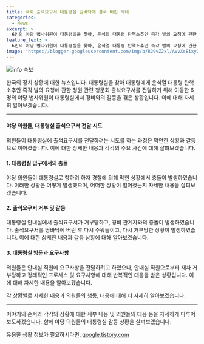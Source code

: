 ```yaml
---
title: 국회 출석요구서 대통령실 길바닥에 결국 버린 사태
categories:
  - News
excerpt: >
  6인의 야당 법사위원이 대통령실을 찾아, 윤석열 대통령 탄핵소추안 즉각 발의 요청에 관한 청원 관련 청문회 출석요구서를 전달하려 했으나 경찰에 의해 가로막혔다. 대통령실은 출석요구서를 수령을 거부하고, 안내실에서 문전박대한 끝에 결국 수령을 거부하고 출석요구서를 땅바닥에 버리기까지 했다. 대통령실은 이런 만행을 즉각 중지하도록 촉구받았다.
feature_text: >
  6인의 야당 법사위원이 대통령실을 찾아, 윤석열 대통령 탄핵소추안 즉각 발의 요청에 관한 청원 관련 청문회 출석요구서를 전달하려 했으나 경찰에 의해 가로막혔다. 대통령실은 출석요구서를 수령을 거부하고, 안내실에서 문전박대한 끝에 결국 수령을 거부하고 출석요구서를 땅바닥에 버리기까지 했다. 대통령실은 이런 만행을 즉각 중지하도록 촉구받았다.
image: 'https://blogger.googleusercontent.com/img/b/R29vZ2xl/AVvXsEixyZcFfHzMRdzZMjFBmAUKJYCLCGyLL1o632UiGVXcaFdKo_bkvkuCioo0uUKlGfBVcT3P84aROyZIXSBEx3Aw5nCQ3pTgDom1WDC4m8eifvWiAmWEEVb4x6G_l8C0QH225ldMjyaFvpxGEBGNO37VmDTDMHGhJPq73UglMfDca1-0aw/s1600/blogspot.png'
---
```


<p><img src="https://blogger.googleusercontent.com/img/b/R29vZ2xl/AVvXsEixyZcFfHzMRdzZMjFBmAUKJYCLCGyLL1o632UiGVXcaFdKo_bkvkuCioo0uUKlGfBVcT3P84aROyZIXSBEx3Aw5nCQ3pTgDom1WDC4m8eifvWiAmWEEVb4x6G_l8C0QH225ldMjyaFvpxGEBGNO37VmDTDMHGhJPq73UglMfDca1-0aw/s1600/blogspot.png" alt="info 속보" /></p>

<p>한국의 정치 상황에 대한 뉴스입니다. 대통령실을 찾아 대통령에게 윤석열 대통령 탄핵소추안 즉각 발의 요청에 관한 청원 관련 청문회 출석요구서를 전달하기 위해 이동한 6명의 야당 법사위원이 대통령실에서 경비와의 갈등을 겪은 상황입니다. 이에 대해 자세히 알아보겠습니다. </p>

<hr />

<h4>야당 의원들, 대통령실 출석요구서 전달 시도</h4>

<p>의원들이 대통령실에 출석요구서를 전달하려는 시도를 하는 과정은 막연한 상황과 갈등으로 이어졌습니다. 이에 대한 상세한 내용과 각각의 주요 사건에 대해 살펴보겠습니다.</p>

<h4>1. 대통령실 입구에서의 충돌</h4>

<p>야당 의원들이 대통령실로 향하려 하자 경찰에 의해 막힌 상황에서 충돌이 발생하였습니다. 이러한 상황은 어떻게 발생했으며, 어떠한 상황이 벌어졌는지 자세한 내용을 살펴보겠습니다.</p>

<h4>2. 출석요구서 거부 및 갈등</h4>

<p>대통령실 안내실에서 출석요구서가 거부당하고, 경비 관계자와의 충돌이 발생하였습니다. 출석요구서를 땅바닥에 버린 후 다시 주워들이고, 다시 거부당한 상황이 발생하였습니다. 이에 대한 상세한 내용과 갈등 상황에 대해 알아보겠습니다.</p>

<h4>3. 대통령실 방문과 요구사항</h4>

<p>의원들은 안내실 직원에 요구사항을 전달하려고 하였으나, 안내실 직원으로부터 재차 거부당하고 정례적인 프로세스 및 요구사항에 대해 반복적인 대응을 받은 상황입니다. 이에 대해 자세한 내용을 알아보겠습니다.</p>

<p>각 상황별로 자세한 내용과 의원들의 행동, 대응에 대해 더 자세히 알아보겠습니다.</p>

<hr />

<p>이야기의 순서와 각각의 상황에 대한 세부 내용 및 의원들의 대응 등을 자세하게 다루어 보도하겠습니다. 함께 야당 의원들의 대통령실 갈등 상황을 살펴보겠습니다.</p>
유용한 생활 정보가 필요하시다면, <a href="https://qoogle.tistory.com" rel="dofollow">qoogle.tistory.com</a>


